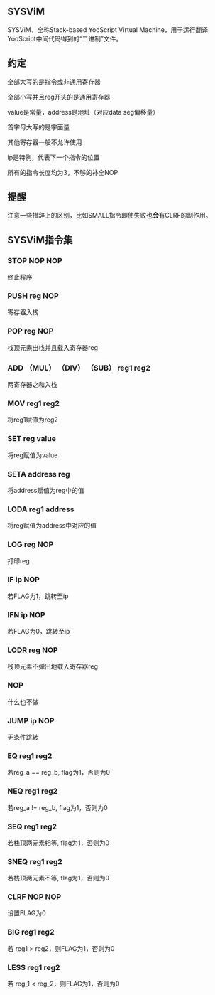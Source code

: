 ## SYSViM
SYSViM，全称Stack-based YooScript Virtual Machine，用于运行翻译YooScript中间代码得到的“二进制”文件。

## 约定
全部大写的是指令或非通用寄存器

全部小写并且reg开头的是通用寄存器

value是常量，address是地址（对应data seg偏移量）

首字母大写的是字面量

其他寄存器一般不允许使用

ip是特例，代表下一个指令的位置

所有的指令长度均为3，不够的补全NOP

## 提醒
注意一些措辞上的区别，比如SMALL指令即使失败也**会**有CLRF的副作用。

## SYSViM指令集
### STOP NOP NOP
终止程序
### PUSH reg NOP
寄存器入栈
### POP reg NOP
栈顶元素出栈并且载入寄存器reg
### ADD （MUL） （DIV） （SUB） reg1 reg2
两寄存器之和入栈
### MOV reg1 reg2
将reg1赋值为reg2
### SET reg value
将reg赋值为value
### SETA address reg
将address赋值为reg中的值
### LODA reg1 address
将reg赋值为address中对应的值
### LOG reg NOP
打印reg
### IF ip NOP
若FLAG为1，跳转至ip
### IFN ip NOP
若FLAG为0，跳转至ip
### LODR reg NOP
栈顶元素不弹出地载入寄存器reg
### NOP 
什么也不做
### JUMP ip NOP
无条件跳转
### EQ reg1 reg2
若reg_a == reg_b, flag为1，否则为0
### NEQ reg1 reg2
若reg_a != reg_b, flag为1，否则为0
### SEQ reg1 reg2
若栈顶两元素相等, flag为1，否则为0
### SNEQ reg1 reg2
若栈顶两元素不等, flag为1，否则为0
### CLRF NOP NOP
设置FLAG为0
### BIG reg1 reg2
若 reg1 > reg2，则FLAG为1，否则为0
### LESS reg1 reg2
若 reg_1 < reg_2，则FLAG为1，否则为0